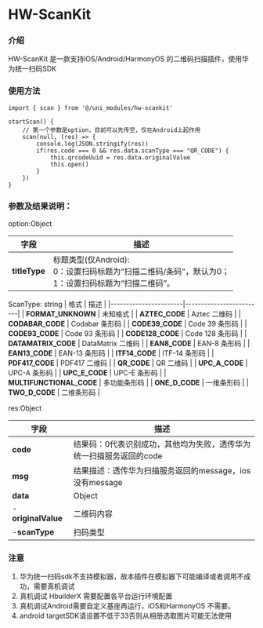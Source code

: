 # HW-ScanKit
### 介绍
HW-ScanKit 是一款支持iOS/Android/HarmonyOS 的二维码扫描插件，使用华为统一扫码SDK

### 使用方法
```
import { scan } from '@/uni_modules/hw-scankit'

startScan() {
	// 第一个参数是option，目前可以先传空，仅在Android上起作用
	scan(null, (res) => {
		console.log(JSON.stringify(res))
		if(res.code === 0 && res.data.scanType === "QR_CODE") {
			this.qrcodeUuid = res.data.originalValue
			this.open()
		}
	})
}
```

### 参数及结果说明：

option:Object

|     字段             | 描述                    |
|-----------------------|-------------------------|
| **titleType**    | 标题类型(仅Android):<br />0：设置扫码标题为“扫描二维码/条码”，默认为0；<br />1：设置扫码标题为“扫描二维码”。             |

ScanType: string
| 格式                  | 描述                    |
|-----------------------|-------------------------|
| **FORMAT_UNKNOWN**    | 未知格式                |
| **AZTEC_CODE**        | Aztec 二维码            |
| **CODABAR_CODE**      | Codabar 条形码          |
| **CODE39_CODE**       | Code 39 条形码          |
| **CODE93_CODE**       | Code 93 条形码          |
| **CODE128_CODE**      | Code 128 条形码         |
| **DATAMATRIX_CODE**   | DataMatrix 二维码       |
| **EAN8_CODE**         | EAN-8 条形码            |
| **EAN13_CODE**        | EAN-13 条形码           |
| **ITF14_CODE**        | ITF-14 条形码           |
| **PDF417_CODE**       | PDF417 二维码           |
| **QR_CODE**           | QR 二维码               |
| **UPC_A_CODE**        | UPC-A 条形码            |
| **UPC_E_CODE**        | UPC-E 条形码            |
| **MULTIFUNCTIONAL_CODE** | 多功能条形码         |
| **ONE_D_CODE**        | 一维条形码              |
| **TWO_D_CODE**        | 二维条形码              |

res:Object

| 字段                  | 描述                    |
|-----------------------|-------------------------|
| **code**       | 结果码：0代表识别成功，其他均为失败，透传华为统一扫描服务返回的code         |
| **msg**        | 结果描述：透传华为扫描服务返回的message，ios没有message             	|
| **data**       | Object              												|
| -**originalValue**        | 二维码内容            									|
| -**scanType**        | 扫码类型              										|

### 注意
1. 华为统一扫码sdk不支持模拟器，故本插件在模拟器下可能编译或者调用不成功，需要真机调试
2. 真机调试 HbuilderX 需要配置各平台运行环境配置
3. 真机调试Android需要自定义基座再运行，iOS和HarmonyOS 不需要。
4. android targetSDK请设置不低于33否则从相册选取图片可能无法使用